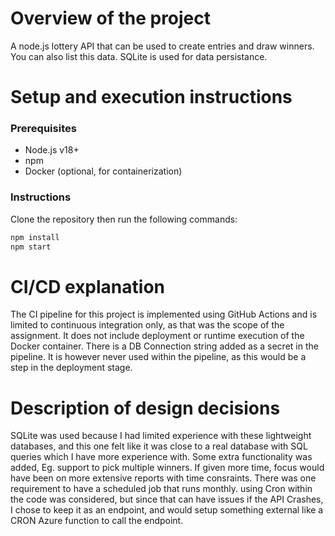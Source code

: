 # Overview of the project
A node.js lottery API that can be used to create entries and draw winners. You can also list this data. SQLite is used for data persistance.

# Setup and execution instructions

### Prerequisites
- Node.js v18+
- npm
- Docker (optional, for containerization)

### Instructions
Clone the repository then run the following commands: 
```bash
npm install
npm start
```

# CI/CD explanation
The CI pipeline for this project is implemented using GitHub Actions and is limited to continuous integration only, as that was the scope of the assignment. It does not include deployment or runtime execution of the Docker container.
There is a DB Connection string added as a secret in the pipeline. It is however never used within the pipeline, as this would be a step in the deployment stage. 

# Description of design decisions
SQLite was used because I had limited experience with these lightweight databases, and this one felt like it was close to a real database with SQL queries which I have more experience with. 
Some extra functionality was added, Eg. support to pick multiple winners. If given more time, focus would have been on more extensive reports with time consraints. 
There was one requirement to have a scheduled job that runs monthly. using Cron within the code was considered, but since that can have issues if the API Crashes, I chose to keep it as an endpoint, and would setup something external like a CRON Azure function to call the endpoint. 
